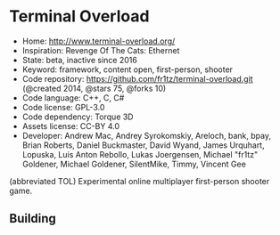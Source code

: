 # Terminal Overload

- Home: http://www.terminal-overload.org/
- Inspiration: Revenge Of The Cats: Ethernet
- State: beta, inactive since 2016
- Keyword: framework, content open, first-person, shooter
- Code repository: https://github.com/fr1tz/terminal-overload.git (@created 2014, @stars 75, @forks 10)
- Code language: C++, C, C#
- Code license: GPL-3.0
- Code dependency: Torque 3D
- Assets license: CC-BY 4.0
- Developer: Andrew Mac, Andrey Syrokomskiy, Areloch, bank, bpay, Brian Roberts, Daniel Buckmaster, David Wyand, James Urquhart, Lopuska, Luis Anton Rebollo, Lukas Joergensen, Michael "fr1tz" Goldener, Michael Goldener, SilentMike, Timmy, Vincent Gee

(abbreviated TOL) Experimental online multiplayer first-person shooter game.

## Building
